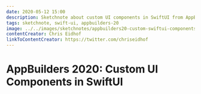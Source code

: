 ```yaml
---
date: 2020-05-12 15:00
description: Sketchnote about custom UI components in SwiftUI from AppBuilders 2020 (online conference)
tags: sketchnote, swift-ui, appbuilders-20
image: ../../images/sketchnotes/appbuilders20-custom-swiftui-components-small.jpg
contentCreator: Chris Eidhof
linkToContentCreator: https://twitter.com/chriseidhof
---
```


# AppBuilders 2020: Custom UI Components in SwiftUI
